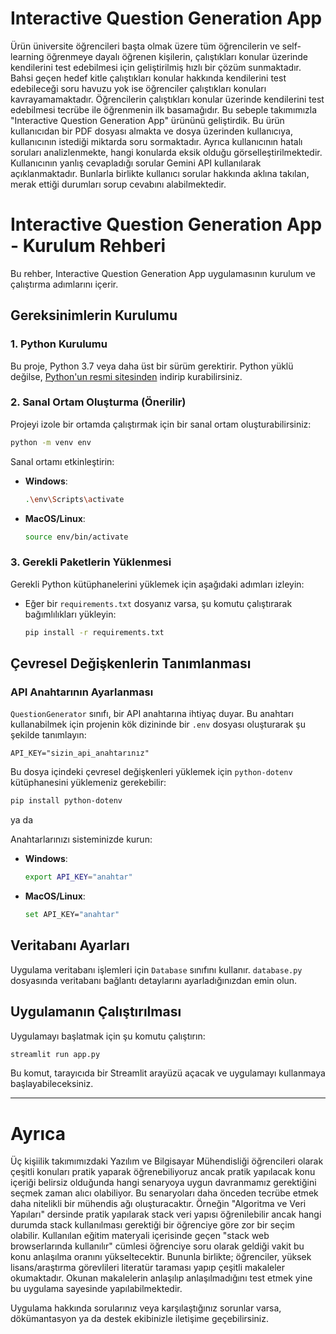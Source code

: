 # Interactive Question Generation App



Ürün üniversite öğrencileri başta olmak üzere tüm öğrencilerin ve self-learning öğrenmeye dayalı öğrenen kişilerin, çalıştıkları konular üzerinde kendilerini test edebilmesi için geliştirilmiş hızlı bir çözüm sunmaktadır. Bahsi geçen hedef kitle çalıştıkları konular hakkında kendilerini test edebileceği soru havuzu yok ise öğrenciler çalıştıkları konuları kavrayamamaktadır. Öğrencilerin çalıştıkları konular üzerinde kendilerini test edebilmesi tecrübe ile öğrenmenin ilk basamağıdır. Bu sebeple takımımızla "Interactive Question Generation App" ürününü geliştirdik. Bu ürün kullanıcıdan bir PDF dosyası almakta ve dosya üzerinden kullanıcıya, kullanıcının istediği miktarda soru sormaktadır. Ayrıca kullanıcının hatalı soruları analizlenmekte, hangi konularda eksik olduğu görselleştirilmektedir. Kullanıcının yanlış cevapladığı sorular Gemini API kullanılarak açıklanmaktadır. Bunlarla birlikte kullanıcı sorular hakkında aklına takılan, merak ettiği durumları sorup cevabını alabilmektedir.
# Interactive Question Generation App - Kurulum Rehberi

Bu rehber, Interactive Question Generation App uygulamasının kurulum ve çalıştırma adımlarını içerir.

## Gereksinimlerin Kurulumu

### 1. Python Kurulumu
Bu proje, Python 3.7 veya daha üst bir sürüm gerektirir. Python yüklü değilse, [Python'un resmi sitesinden](https://www.python.org/downloads/) indirip kurabilirsiniz.

### 2. Sanal Ortam Oluşturma (Önerilir)
Projeyi izole bir ortamda çalıştırmak için bir sanal ortam oluşturabilirsiniz:

```bash
python -m venv env
```

Sanal ortamı etkinleştirin:
- **Windows**:
  ```bash
  .\env\Scripts\activate
  ```
- **MacOS/Linux**:
  ```bash
  source env/bin/activate
  ```

### 3. Gerekli Paketlerin Yüklenmesi
Gerekli Python kütüphanelerini yüklemek için aşağıdaki adımları izleyin:

- Eğer bir `requirements.txt` dosyanız varsa, şu komutu çalıştırarak bağımlılıkları yükleyin:
  ```bash
  pip install -r requirements.txt
  ```

## Çevresel Değişkenlerin Tanımlanması

### API Anahtarının Ayarlanması
`QuestionGenerator` sınıfı, bir API anahtarına ihtiyaç duyar. Bu anahtarı kullanabilmek için projenin kök dizininde bir `.env` dosyası oluşturarak şu şekilde tanımlayın:

```env
API_KEY="sizin_api_anahtarınız"
```

Bu dosya içindeki çevresel değişkenleri yüklemek için `python-dotenv` kütüphanesini yüklemeniz gerekebilir:

```bash
pip install python-dotenv
```
ya da 

Anahtarlarınızı sisteminizde kurun:
- **Windows**:
  ```bash
  export API_KEY="anahtar"
  ```
- **MacOS/Linux**:
  ```bash
  set API_KEY="anahtar"
  ```


## Veritabanı Ayarları

Uygulama veritabanı işlemleri için `Database` sınıfını kullanır. `database.py` dosyasında veritabanı bağlantı detaylarını ayarladığınızdan emin olun. 


## Uygulamanın Çalıştırılması

Uygulamayı başlatmak için şu komutu çalıştırın:

```bash
streamlit run app.py
```

Bu komut, tarayıcıda bir Streamlit arayüzü açacak ve uygulamayı kullanmaya başlayabileceksiniz.

---
# Ayrıca
Üç kişiilik takımımızdaki Yazılım ve Bilgisayar Mühendisliği öğrencileri olarak çeşitli konuları pratik yaparak öğrenebiliyoruz ancak pratik yapılacak konu içeriği belirsiz olduğunda hangi senaryoya uygun davranmamız gerektiğini seçmek zaman alıcı olabiliyor. Bu senaryoları daha önceden tecrübe etmek daha nitelikli bir mühendis ağı oluşturacaktır. Örneğin "Algoritma ve Veri Yapıları" dersinde pratik yapılarak stack veri yapısı öğrenilebilir ancak hangi durumda stack kullanılması gerektiği bir öğrenciye göre zor bir seçim olabilir. Kullanılan eğitim materyali içerisinde geçen "stack web browserlarında kullanılır" cümlesi öğrenciye soru olarak geldiği vakit bu konu anlaşılma oranını yükseltecektir. Bununla birlikte; öğrenciler, yüksek lisans/araştırma görevlileri literatür taraması yapıp çeşitli makaleler okumaktadır. Okunan makalelerin anlaşılıp anlaşılmadığını test etmek yine bu uygulama sayesinde yapılabilmektedir.

Uygulama hakkında sorularınız veya karşılaştığınız sorunlar varsa, dökümantasyon ya da destek ekibinizle iletişime geçebilirsiniz.

```
